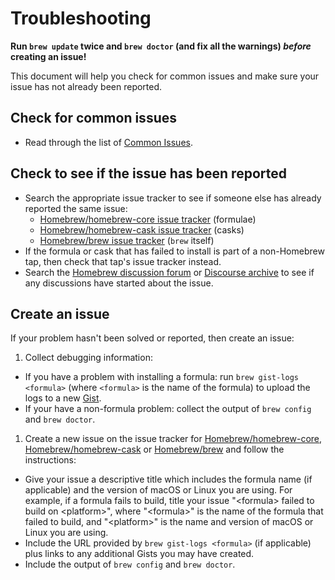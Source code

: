 # Troubleshooting

**Run `brew update` twice and `brew doctor` (and fix all the warnings) *before* creating an issue!**

This document will help you check for common issues and make sure your issue has not already been reported.

## Check for common issues

* Read through the list of [Common Issues](Common-Issues.md).

## Check to see if the issue has been reported

* Search the appropriate issue tracker to see if someone else has already reported the same issue:
  * [Homebrew/homebrew-core issue tracker](https://github.com/Homebrew/homebrew-core/issues) (formulae)
  * [Homebrew/homebrew-cask issue tracker](https://github.com/Homebrew/homebrew-cask/issues) (casks)
  * [Homebrew/brew issue tracker](https://github.com/Homebrew/brew/issues) (`brew` itself)
* If the formula or cask that has failed to install is part of a non-Homebrew tap, then check that tap's issue tracker instead.
* Search the [Homebrew discussion forum](https://github.com/orgs/Homebrew/discussions) or [Discourse archive](https://discourse.brew.sh/) to see if any discussions have started about the issue.

## Create an issue

If your problem hasn't been solved or reported, then create an issue:

1. Collect debugging information:
  * If you have a problem with installing a formula: run `brew gist-logs <formula>` (where `<formula>` is the name of the formula) to upload the logs to a new [Gist](https://gist.github.com).
  * If your have a non-formula problem: collect the output of `brew config` and `brew doctor`.

1. Create a new issue on the issue tracker for [Homebrew/homebrew-core](https://github.com/Homebrew/homebrew-core/issues/new/choose), [Homebrew/homebrew-cask](https://github.com/Homebrew/homebrew-cask/issues/new/choose) or [Homebrew/brew](https://github.com/Homebrew/brew/issues/new/choose) and follow the instructions:
  * Give your issue a descriptive title which includes the formula name (if applicable) and the version of macOS or Linux you are using. For example, if a formula fails to build, title your issue "\<formula> failed to build on \<platform>", where "\<formula>" is the name of the formula that failed to build, and "\<platform>" is the name and version of macOS or Linux you are using.
  * Include the URL provided by `brew gist-logs <formula>` (if applicable) plus links to any additional Gists you may have created.
  * Include the output of `brew config` and `brew doctor`.
